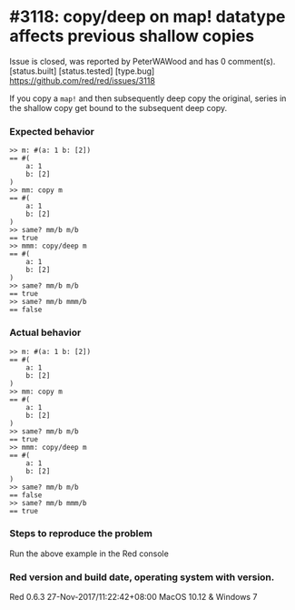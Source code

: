 
#3118: copy/deep on map! datatype affects previous shallow copies
================================================================================
Issue is closed, was reported by PeterWAWood and has 0 comment(s).
[status.built] [status.tested] [type.bug]
<https://github.com/red/red/issues/3118>

If you copy a `map!` and then subsequently deep copy the original, series in the shallow copy get bound to the subsequent deep copy.

### Expected behavior
```text
>> m: #(a: 1 b: [2])
== #(
    a: 1
    b: [2]
)
>> mm: copy m
== #(
    a: 1
    b: [2]
)
>> same? mm/b m/b
== true
>> mmm: copy/deep m
== #(
    a: 1
    b: [2]
)
>> same? mm/b m/b
== true                                                                        
>> same? mm/b mmm/b
== false
```
### Actual behavior
```text
>> m: #(a: 1 b: [2])
== #(
    a: 1
    b: [2]
)
>> mm: copy m
== #(
    a: 1
    b: [2]
)
>> same? mm/b m/b
== true
>> mmm: copy/deep m
== #(
    a: 1
    b: [2]
)
>> same? mm/b m/b
== false
>> same? mm/b mmm/b
== true
```
### Steps to reproduce the problem
Run the above example in the Red console
### Red version and build date, operating system with version.
Red 0.6.3 27-Nov-2017/11:22:42+08:00
MacOS 10.12 & Windows 7
```


